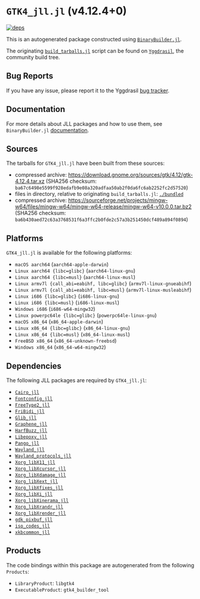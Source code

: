 # `GTK4_jll.jl` (v4.12.4+0)

[![deps](https://juliahub.com/docs/GTK4_jll/deps.svg)](https://juliahub.com/ui/Packages/GTK4_jll/XRLGj?page=2)

This is an autogenerated package constructed using [`BinaryBuilder.jl`](https://github.com/JuliaPackaging/BinaryBuilder.jl).

The originating [`build_tarballs.jl`](https://github.com/JuliaPackaging/Yggdrasil/blob/a8c658fa1f37136ee074000ba4f0582d854769d9/G/GTK4/build_tarballs.jl) script can be found on [`Yggdrasil`](https://github.com/JuliaPackaging/Yggdrasil/), the community build tree.

## Bug Reports

If you have any issue, please report it to the Yggdrasil [bug tracker](https://github.com/JuliaPackaging/Yggdrasil/issues).

## Documentation

For more details about JLL packages and how to use them, see `BinaryBuilder.jl` [documentation](https://docs.binarybuilder.org/stable/jll/).

## Sources

The tarballs for `GTK4_jll.jl` have been built from these sources:

* compressed archive: https://download.gnome.org/sources/gtk/4.12/gtk-4.12.4.tar.xz (SHA256 checksum: `ba67c6498e5599f928edafb9e08a320adfaa50ab2f0da6fc6ab2252fc2d57520`)
* files in directory, relative to originating `build_tarballs.jl`: [`./bundled`](https://github.com/JuliaPackaging/Yggdrasil/tree/a8c658fa1f37136ee074000ba4f0582d854769d9/G/GTK4/bundled)
* compressed archive: https://sourceforge.net/projects/mingw-w64/files/mingw-w64/mingw-w64-release/mingw-w64-v10.0.0.tar.bz2 (SHA256 checksum: `ba6b430aed72c63a3768531f6a3ffc2b0fde2c57a3b251450dcf489a894f0894`)

## Platforms

`GTK4_jll.jl` is available for the following platforms:

* `macOS aarch64` (`aarch64-apple-darwin`)
* `Linux aarch64 {libc=glibc}` (`aarch64-linux-gnu`)
* `Linux aarch64 {libc=musl}` (`aarch64-linux-musl`)
* `Linux armv7l {call_abi=eabihf, libc=glibc}` (`armv7l-linux-gnueabihf`)
* `Linux armv7l {call_abi=eabihf, libc=musl}` (`armv7l-linux-musleabihf`)
* `Linux i686 {libc=glibc}` (`i686-linux-gnu`)
* `Linux i686 {libc=musl}` (`i686-linux-musl`)
* `Windows i686` (`i686-w64-mingw32`)
* `Linux powerpc64le {libc=glibc}` (`powerpc64le-linux-gnu`)
* `macOS x86_64` (`x86_64-apple-darwin`)
* `Linux x86_64 {libc=glibc}` (`x86_64-linux-gnu`)
* `Linux x86_64 {libc=musl}` (`x86_64-linux-musl`)
* `FreeBSD x86_64` (`x86_64-unknown-freebsd`)
* `Windows x86_64` (`x86_64-w64-mingw32`)

## Dependencies

The following JLL packages are required by `GTK4_jll.jl`:

* [`Cairo_jll`](https://github.com/JuliaBinaryWrappers/Cairo_jll.jl)
* [`Fontconfig_jll`](https://github.com/JuliaBinaryWrappers/Fontconfig_jll.jl)
* [`FreeType2_jll`](https://github.com/JuliaBinaryWrappers/FreeType2_jll.jl)
* [`FriBidi_jll`](https://github.com/JuliaBinaryWrappers/FriBidi_jll.jl)
* [`Glib_jll`](https://github.com/JuliaBinaryWrappers/Glib_jll.jl)
* [`Graphene_jll`](https://github.com/JuliaBinaryWrappers/Graphene_jll.jl)
* [`HarfBuzz_jll`](https://github.com/JuliaBinaryWrappers/HarfBuzz_jll.jl)
* [`Libepoxy_jll`](https://github.com/JuliaBinaryWrappers/Libepoxy_jll.jl)
* [`Pango_jll`](https://github.com/JuliaBinaryWrappers/Pango_jll.jl)
* [`Wayland_jll`](https://github.com/JuliaBinaryWrappers/Wayland_jll.jl)
* [`Wayland_protocols_jll`](https://github.com/JuliaBinaryWrappers/Wayland_protocols_jll.jl)
* [`Xorg_libX11_jll`](https://github.com/JuliaBinaryWrappers/Xorg_libX11_jll.jl)
* [`Xorg_libXcursor_jll`](https://github.com/JuliaBinaryWrappers/Xorg_libXcursor_jll.jl)
* [`Xorg_libXdamage_jll`](https://github.com/JuliaBinaryWrappers/Xorg_libXdamage_jll.jl)
* [`Xorg_libXext_jll`](https://github.com/JuliaBinaryWrappers/Xorg_libXext_jll.jl)
* [`Xorg_libXfixes_jll`](https://github.com/JuliaBinaryWrappers/Xorg_libXfixes_jll.jl)
* [`Xorg_libXi_jll`](https://github.com/JuliaBinaryWrappers/Xorg_libXi_jll.jl)
* [`Xorg_libXinerama_jll`](https://github.com/JuliaBinaryWrappers/Xorg_libXinerama_jll.jl)
* [`Xorg_libXrandr_jll`](https://github.com/JuliaBinaryWrappers/Xorg_libXrandr_jll.jl)
* [`Xorg_libXrender_jll`](https://github.com/JuliaBinaryWrappers/Xorg_libXrender_jll.jl)
* [`gdk_pixbuf_jll`](https://github.com/JuliaBinaryWrappers/gdk_pixbuf_jll.jl)
* [`iso_codes_jll`](https://github.com/JuliaBinaryWrappers/iso_codes_jll.jl)
* [`xkbcommon_jll`](https://github.com/JuliaBinaryWrappers/xkbcommon_jll.jl)

## Products

The code bindings within this package are autogenerated from the following `Products`:

* `LibraryProduct`: `libgtk4`
* `ExecutableProduct`: `gtk4_builder_tool`
